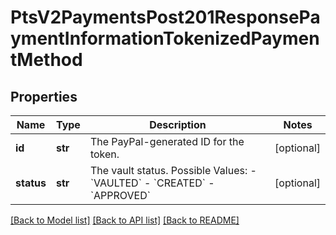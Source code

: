# PtsV2PaymentsPost201ResponsePaymentInformationTokenizedPaymentMethod

## Properties
Name | Type | Description | Notes
------------ | ------------- | ------------- | -------------
**id** | **str** | The PayPal-generated ID for the token.  | [optional] 
**status** | **str** | The vault status.   Possible Values:   - &#x60;VAULTED&#x60;   - &#x60;CREATED&#x60;   - &#x60;APPROVED&#x60;  | [optional] 

[[Back to Model list]](../README.md#documentation-for-models) [[Back to API list]](../README.md#documentation-for-api-endpoints) [[Back to README]](../README.md)


